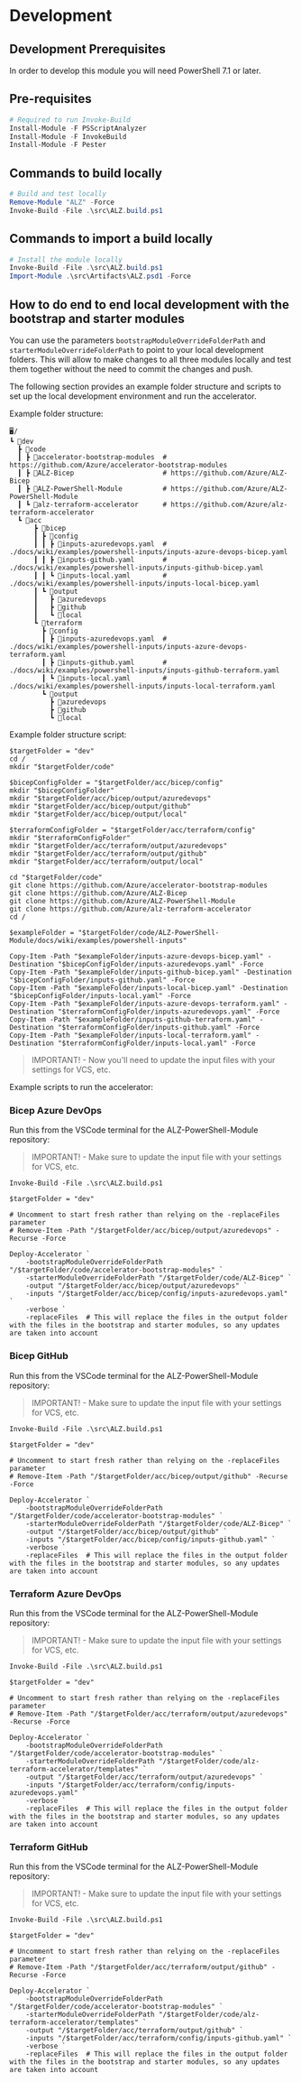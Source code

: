 # Development

## Development Prerequisites

In order to develop this module you will need PowerShell 7.1 or later.

## Pre-requisites

```powershell
# Required to run Invoke-Build
Install-Module -F PSScriptAnalyzer
Install-Module -F InvokeBuild
Install-Module -F Pester
```

## Commands to build locally

```powershell
# Build and test locally
Remove-Module "ALZ" -Force
Invoke-Build -File .\src\ALZ.build.ps1
```

## Commands to import a build locally

```powershell
# Install the module locally
Invoke-Build -File .\src\ALZ.build.ps1
Import-Module .\src\Artifacts\ALZ.psd1 -Force
```

## How to do end to end local development with the bootstrap and starter modules

You can use the parameters `bootstrapModuleOverrideFolderPath` and `starterModuleOverrideFolderPath` to point to your local development folders. This will allow to make changes to all three modules locally and test them together without the need to commit the changes and push.

The following section provides an example folder structure and scripts to set up the local development environment and run the accelerator.

Example folder structure:

```plaintext
🖥️/
┗ 📂dev
  ┣ 📂code
  ┃ ┣ 📂accelerator-bootstrap-modules  # https://github.com/Azure/accelerator-bootstrap-modules
  ┃ ┣ 📂ALZ-Bicep                      # https://github.com/Azure/ALZ-Bicep
  ┃ ┣ 📂ALZ-PowerShell-Module          # https://github.com/Azure/ALZ-PowerShell-Module
  ┃ ┗ 📂alz-terraform-accelerator      # https://github.com/Azure/alz-terraform-accelerator
  ┗ 📂acc
      ┣ 📂bicep
      ┃ ┣ 📂config
      ┃ ┃ ┣ 📜inputs-azuredevops.yaml  # ./docs/wiki/examples/powershell-inputs/inputs-azure-devops-bicep.yaml
      ┃ ┃ ┣ 📜inputs-github.yaml       # ./docs/wiki/examples/powershell-inputs/inputs-github-bicep.yaml
      ┃ ┃ ┗ 📜inputs-local.yaml        # ./docs/wiki/examples/powershell-inputs/inputs-local-bicep.yaml
      ┃ ┗ 📂output
      ┃   ┣ 📂azuredevops
      ┃   ┣ 📂github
      ┃   ┗ 📂local
      ┗ 📂terraform
        ┣ 📂config
        ┃ ┣ 📜inputs-azuredevops.yaml  # ./docs/wiki/examples/powershell-inputs/inputs-azure-devops-terraform.yaml
        ┃ ┣ 📜inputs-github.yaml       # ./docs/wiki/examples/powershell-inputs/inputs-github-terraform.yaml
        ┃ ┗ 📜inputs-local.yaml        # ./docs/wiki/examples/powershell-inputs/inputs-local-terraform.yaml
        ┗ 📂output
          ┣ 📂azuredevops
          ┣ 📂github
          ┗ 📂local
```

Example folder structure script:

```pwsh
$targetFolder = "dev"
cd /
mkdir "$targetFolder/code"

$bicepConfigFolder = "$targetFolder/acc/bicep/config"
mkdir "$bicepConfigFolder"
mkdir "$targetFolder/acc/bicep/output/azuredevops"
mkdir "$targetFolder/acc/bicep/output/github"
mkdir "$targetFolder/acc/bicep/output/local"

$terraformConfigFolder = "$targetFolder/acc/terraform/config"
mkdir "$terraformConfigFolder"
mkdir "$targetFolder/acc/terraform/output/azuredevops"
mkdir "$targetFolder/acc/terraform/output/github"
mkdir "$targetFolder/acc/terraform/output/local"

cd "$targetFolder/code"
git clone https://github.com/Azure/accelerator-bootstrap-modules
git clone https://github.com/Azure/ALZ-Bicep
git clone https://github.com/Azure/ALZ-PowerShell-Module
git clone https://github.com/Azure/alz-terraform-accelerator
cd /

$exampleFolder = "$targetFolder/code/ALZ-PowerShell-Module/docs/wiki/examples/powershell-inputs"

Copy-Item -Path "$exampleFolder/inputs-azure-devops-bicep.yaml" -Destination "$bicepConfigFolder/inputs-azuredevops.yaml" -Force
Copy-Item -Path "$exampleFolder/inputs-github-bicep.yaml" -Destination "$bicepConfigFolder/inputs-github.yaml" -Force
Copy-Item -Path "$exampleFolder/inputs-local-bicep.yaml" -Destination "$bicepConfigFolder/inputs-local.yaml" -Force
Copy-Item -Path "$exampleFolder/inputs-azure-devops-terraform.yaml" -Destination "$terraformConfigFolder/inputs-azuredevops.yaml" -Force
Copy-Item -Path "$exampleFolder/inputs-github-terraform.yaml" -Destination "$terraformConfigFolder/inputs-github.yaml" -Force
Copy-Item -Path "$exampleFolder/inputs-local-terraform.yaml" -Destination "$terraformConfigFolder/inputs-local.yaml" -Force

```

>IMPORTANT! - Now you'll need to update the input files with your settings for VCS, etc.

Example scripts to run the accelerator:

### Bicep Azure DevOps

Run this from the VSCode terminal for the ALZ-PowerShell-Module repository:

>IMPORTANT! - Make sure to update the input file with your settings for VCS, etc.

```pwsh
Invoke-Build -File .\src\ALZ.build.ps1

$targetFolder = "dev"

# Uncomment to start fresh rather than relying on the -replaceFiles parameter
# Remove-Item -Path "/$targetFolder/acc/bicep/output/azuredevops" -Recurse -Force

Deploy-Accelerator `
    -bootstrapModuleOverrideFolderPath "/$targetFolder/code/accelerator-bootstrap-modules" `
    -starterModuleOverrideFolderPath "/$targetFolder/code/ALZ-Bicep" `
    -output "/$targetFolder/acc/bicep/output/azuredevops" `
    -inputs "/$targetFolder/acc/bicep/config/inputs-azuredevops.yaml" `
    -verbose `
    -replaceFiles  # This will replace the files in the output folder with the files in the bootstrap and starter modules, so any updates are taken into account

```

### Bicep GitHub

Run this from the VSCode terminal for the ALZ-PowerShell-Module repository:

>IMPORTANT! - Make sure to update the input file with your settings for VCS, etc.

```pwsh
Invoke-Build -File .\src\ALZ.build.ps1

$targetFolder = "dev"

# Uncomment to start fresh rather than relying on the -replaceFiles parameter
# Remove-Item -Path "/$targetFolder/acc/bicep/output/github" -Recurse -Force

Deploy-Accelerator `
    -bootstrapModuleOverrideFolderPath "/$targetFolder/code/accelerator-bootstrap-modules" `
    -starterModuleOverrideFolderPath "/$targetFolder/code/ALZ-Bicep" `
    -output "/$targetFolder/acc/bicep/output/github" `
    -inputs "/$targetFolder/acc/bicep/config/inputs-github.yaml" `
    -verbose `
    -replaceFiles  # This will replace the files in the output folder with the files in the bootstrap and starter modules, so any updates are taken into account

```

### Terraform Azure DevOps

Run this from the VSCode terminal for the ALZ-PowerShell-Module repository:

>IMPORTANT! - Make sure to update the input file with your settings for VCS, etc.

```pwsh
Invoke-Build -File .\src\ALZ.build.ps1

$targetFolder = "dev"

# Uncomment to start fresh rather than relying on the -replaceFiles parameter
# Remove-Item -Path "/$targetFolder/acc/terraform/output/azuredevops" -Recurse -Force

Deploy-Accelerator `
    -bootstrapModuleOverrideFolderPath "/$targetFolder/code/accelerator-bootstrap-modules" `
    -starterModuleOverrideFolderPath "/$targetFolder/code/alz-terraform-accelerator/templates" `
    -output "/$targetFolder/acc/terraform/output/azuredevops" `
    -inputs "/$targetFolder/acc/terraform/config/inputs-azuredevops.yaml" `
    -verbose `
    -replaceFiles  # This will replace the files in the output folder with the files in the bootstrap and starter modules, so any updates are taken into account

```

### Terraform GitHub

Run this from the VSCode terminal for the ALZ-PowerShell-Module repository:

>IMPORTANT! - Make sure to update the input file with your settings for VCS, etc.

```pwsh
Invoke-Build -File .\src\ALZ.build.ps1

$targetFolder = "dev"

# Uncomment to start fresh rather than relying on the -replaceFiles parameter
# Remove-Item -Path "/$targetFolder/acc/terraform/output/github" -Recurse -Force

Deploy-Accelerator `
    -bootstrapModuleOverrideFolderPath "/$targetFolder/code/accelerator-bootstrap-modules" `
    -starterModuleOverrideFolderPath "/$targetFolder/code/alz-terraform-accelerator/templates" `
    -output "/$targetFolder/acc/terraform/output/github" `
    -inputs "/$targetFolder/acc/terraform/config/inputs-github.yaml" `
    -verbose `
    -replaceFiles  # This will replace the files in the output folder with the files in the bootstrap and starter modules, so any updates are taken into account

```
